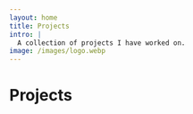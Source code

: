```yaml
---
layout: home
title: Projects
intro: |
  A collection of projects I have worked on.
image: /images/logo.webp
---
```


<script setup>
import { data as pages} from './data/project.data.js';
import ArticleList from '/components/ArticleList.vue';
</script>

# Projects

<ArticleList v-for="page of pages" :page="page"/>

